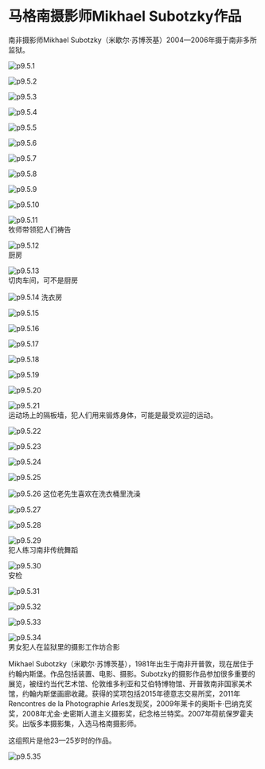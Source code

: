 # 马格南摄影师Mikhael Subotzky作品

​南非摄影师Mikhael Subotzky（米歇尔·苏博茨基）2004—2006年摄于南非多所监狱。

![p9.5.1](./images/9.5.1.jpg)

![p9.5.2](./images/9.5.2.jpg)

![p9.5.3](./images/9.5.3.jpg)

![p9.5.4](./images/9.5.4.jpg)

![p9.5.5](./images/9.5.5.jpg)

![p9.5.6](./images/9.5.6.jpg)

![p9.5.7](./images/9.5.7.jpg)

![p9.5.8](./images/9.5.8.jpg)

![p9.5.9](./images/9.5.9.jpg)

![p9.5.10](./images/9.5.10.jpg)

![p9.5.11](./images/9.5.11.jpg)  
牧师带领犯人们祷告

![p9.5.12](./images/9.5.12.jpg)  
厨房

![p9.5.13](./images/9.5.13.jpg)  
切肉车间，可不是厨房

![p9.5.14](./images/9.5.14.jpg)
洗衣房

![p9.5.15](./images/9.5.15.jpg)

![p9.5.16](./images/9.5.16.jpg)

![p9.5.17](./images/9.5.17.jpg)

![p9.5.18](./images/9.5.18.jpg)

![p9.5.19](./images/9.5.19.jpg)

![p9.5.20](./images/9.5.20.jpg)

![p9.5.21](./images/9.5.21.jpg)  
运动场上的隔板墙，犯人们用来锻炼身体，可能是最受欢迎的运动。

![p9.5.22](./images/9.5.22.jpg)

![p9.5.23](./images/9.5.23.jpg)

![p9.5.24](./images/9.5.24.jpg)

![p9.5.25](./images/9.5.25.jpg)  

![p9.5.26](./images/9.5.26.jpg)
这位老先生喜欢在洗衣桶里洗澡

![p9.5.27](./images/9.5.27.jpg)

![p9.5.28](./images/9.5.28.jpg)

![p9.5.29](./images/9.5.29.jpg)  
犯人练习南非传统舞蹈

![p9.5.30](./images/9.5.30.jpg)  
安检

![p9.5.31](./images/9.5.31.jpg)

![p9.5.32](./images/9.5.32.jpg)

![p9.5.33](./images/9.5.33.jpg)

![p9.5.34](./images/9.5.34.jpg)  
男女犯人在监狱里的摄影工作坊合影

Mikhael Subotzky（米歇尔·苏博茨基），1981年出生于南非开普敦，现在居住于约翰内斯堡。作品包括装置、电影、摄影。Subotzky的摄影作品参加很多重要的展览，被纽约当代艺术馆、伦敦维多利亚和艾伯特博物馆、开普敦南非国家美术馆，约翰内斯堡画廊收藏。获得的奖项包括2015年德意志交易所奖，2011年 Rencontres de la Photographie Arles发现奖，2009年莱卡的奥斯卡·巴纳克奖奖，2008年尤金·史密斯人道主义摄影奖，纪念格兰特奖。2007年荷航保罗霍夫奖。出版多本摄影集，入选马格南摄影师。

这组照片是他23—25岁时的作品。

![p9.5.35](./images/9.5.35.jpg)
